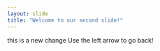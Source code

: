 ```yaml
---
layout: slide
title: "Welcome to our second slide!"
---
```

this is a new change
Use the left arrow to go back!
